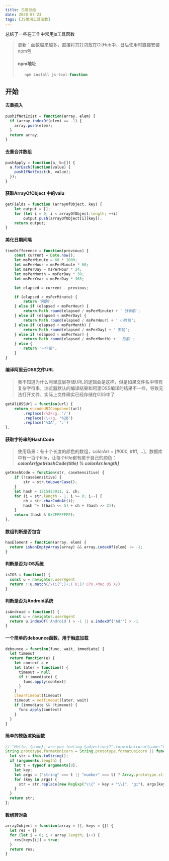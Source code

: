 ```yaml
---
title: 日常总结
date: 2020-07-23
tags: [JS常用工具函数]
---
```

总结了一些在工作中常用js工具函数
> 更新：函数越来越多，直接将其打包放在GitHub中，日后使用时直接安装npm包
> #### npm地址
> ```js
>    npm install js-tool-function
> ```



## 开始



#### 去重插入
``` javascript
pushIfNotExist = function(array, elem) {
  if (array.indexOf(elem) == -1) {
    array.push(elem);
  }
  return array;
}
```



#### 去重合并数组
``` javascript
pushApply = function(a, b=[]) {
  a.forEach(function(value) {
    pushIfNotExist(b, value);
  });
}
```

#### 获取ArrayOfObject 中的valu
``` javascript
getFields = function (arrayOfObject, key) {
    let output = [];
    for (let i = 0; i < arrayOfObject.length; ++i)
        output.push(arrayOfObject[i][key]);
    return output;
}
```


#### 美化日期间隔
``` js
timeDifference = function(previous) {
    const current = Date.now();
    let msPerMinute = 60 * 1000;
    let msPerHour = msPerMinute * 60;
    let msPerDay = msPerHour * 24;
    let msPerMonth = msPerDay * 30;
    let msPerYear = msPerDay * 365;

    let elapsed = current - previous;

    if (elapsed < msPerMinute) {
        return '刚刚';
    } else if (elapsed < msPerHour) {
        return Math.round(elapsed / msPerMinute) + ' 分钟前';
    } else if (elapsed < msPerDay) {
        return Math.round(elapsed / msPerHour) + ' 小时前';
    } else if (elapsed < msPerMonth) {
        return Math.round(elapsed / msPerDay) + ' 天前';
    } else if (elapsed < msPerYear) {
        return Math.round(elapsed / msPerMonth) + ' 月前';
    } else {
        return '一年前';
    }
}
```


#### 编译阿里云OSS文件URL
> 我不知道为什么阿里底层存储URL的逻辑会是这样，但是如果文件名中带有复杂字符串，浏览器默认的编译结果和阿里OSS编译的结果不一样，导致无法打开文件，实际上文件确实已经存储在OSS中了
``` js
getAliOSSUrl = function(url) {
    return encodeURIComponent(url)
        .replace(/%2F/g, '/')
        .replace(/\+/g, '%2B')
        .replace('%3A', ':')
},
```


#### 获取字符串的HashCode
> 使用场景：有十个长度的颜色的数组，colorArr = [#000, #fff, ...]，数据库中有一百个title，让每个title都有属于自己的颜色： ***colorArr[getHashCode(title) % colorArr.length]***
``` js
getHashCode = function(str, caseSensitive) {
    if (!caseSensitive) {
        str = str.toLowerCase();
    }
    let hash = 1315423911, i, ch;
    for (i = str.length - 1; i >= 0; i--) {
        ch = str.charCodeAt(i);
        hash ^= ((hash << 5) + ch + (hash >> 2));
    }
    return (hash & 0x7FFFFFFF);
},
```


#### 数组判断是否包含
``` javascript
hasElement = function(array, elem) {
  return isNonEmptyArray(array) && array.indexOf(elem) != -1;
}
```

#### 判断是否为IOS系统
``` javascript
isIOS = function() {
  const u = navigator.userAgent
  return !!u.match(/\(i[^;]+;( U;)? CPU.+Mac OS X/)
}
```


#### 判断是否为Android系统
``` javascript
isAndroid = function() {
  const u = navigator.userAgent
  return u.indexOf('Android') > -1 || u.indexOf('Adr') > -1
}
```


#### 一个简单的debounce函数，用于触底加载
``` javascript
debounce = function(func, wait, immediate) {
  let timeout
  return function(e) {
    let context = e
    let later = function() {
      timeout = null
      if (!immediate) {
        func.apply(context)
      }
    }
    clearTimeout(timeout)
    timeout = setTimeout(later, wait)
    if (immediate && !timeout) {
      func.apply(context)
    }
  }
}
```


#### 简单的模版渲染函数
``` javascript
// "Hello, {name}, are you feeling {adjective}?".formatUnicorn({name:"Gabriel", adjective: "OK"});
String.prototype.formatUnicorn = String.prototype.formatUnicorn || function () {
  let str = this.toString();
  if (arguments.length) {
    let t = typeof arguments[0];
    let key;
    let args = ("string" === t || "number" === t) ? Array.prototype.slice.call(arguments) : arguments[0];
    for (key in args) {
      str = str.replace(new RegExp("\\{" + key + "\\}", "gi"), args[key]);
    }
  }
  return str;
};
```


#### 数组转对象
``` js
array2object = function(array = [], keys = {}) {
  let res = {}
  for (let i = 0; i < array.length; i++) {
    res[keys[i]] = true;
  }
  return res;
}
```